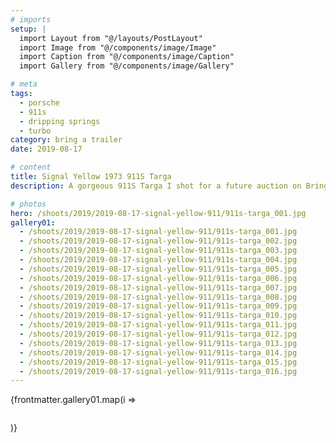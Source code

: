 ```yaml
---
# imports
setup: |
  import Layout from "@/layouts/PostLayout"
  import Image from "@/components/image/Image"
  import Caption from "@/components/image/Caption"
  import Gallery from "@/components/image/Gallery"

# meta
tags:
  - porsche
  - 911s
  - dripping springs
  - turbo
category: bring a trailer
date: 2019-08-17

# content
title: Signal Yellow 1973 911S Targa
description: A gorgeous 911S Targa I shot for a future auction on Bring a Trailer. 

# photos
hero: /shoots/2019/2019-08-17-signal-yellow-911/911s-targa_001.jpg
gallery01:
  - /shoots/2019/2019-08-17-signal-yellow-911/911s-targa_001.jpg
  - /shoots/2019/2019-08-17-signal-yellow-911/911s-targa_002.jpg
  - /shoots/2019/2019-08-17-signal-yellow-911/911s-targa_003.jpg
  - /shoots/2019/2019-08-17-signal-yellow-911/911s-targa_004.jpg
  - /shoots/2019/2019-08-17-signal-yellow-911/911s-targa_005.jpg
  - /shoots/2019/2019-08-17-signal-yellow-911/911s-targa_006.jpg
  - /shoots/2019/2019-08-17-signal-yellow-911/911s-targa_007.jpg
  - /shoots/2019/2019-08-17-signal-yellow-911/911s-targa_008.jpg
  - /shoots/2019/2019-08-17-signal-yellow-911/911s-targa_009.jpg
  - /shoots/2019/2019-08-17-signal-yellow-911/911s-targa_010.jpg
  - /shoots/2019/2019-08-17-signal-yellow-911/911s-targa_011.jpg
  - /shoots/2019/2019-08-17-signal-yellow-911/911s-targa_012.jpg
  - /shoots/2019/2019-08-17-signal-yellow-911/911s-targa_013.jpg
  - /shoots/2019/2019-08-17-signal-yellow-911/911s-targa_014.jpg
  - /shoots/2019/2019-08-17-signal-yellow-911/911s-targa_015.jpg
  - /shoots/2019/2019-08-17-signal-yellow-911/911s-targa_016.jpg
---
```


<div class="gallery">
    {frontmatter.gallery01.map(i =>
        <Gallery file={i}>
            <figure>
                <picture>
                    <Image file={i} />
                </picture>
            </figure>
        </Gallery>
    )}
</div>